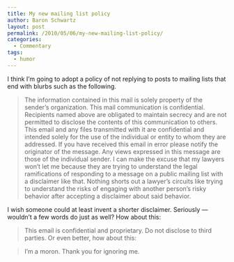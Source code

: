 ```yaml
---
title: My new mailing list policy
author: Baron Schwartz
layout: post
permalink: /2010/05/06/my-new-mailing-list-policy/
categories:
  - Commentary
tags:
  - humor
---
```

I think I&#8217;m going to adopt a policy of not replying to posts to mailing lists that end with blurbs such as the following.

> The information contained in this mail is solely property of the sender&#8217;s organization. This mail communication is confidential. Recipients named above are obligated to maintain secrecy and are not permitted to disclose the contents of this communication to others. This email and any files transmitted with it are confidential and intended solely for the use of the individual or entity to whom they are addressed. If you have received this email in error please notify the originator of the message. Any views expressed in this message are those of the individual sender.
I can make the excuse that my lawyers won&#8217;t let me because they are trying to understand the legal ramifications of responding to a message on a public mailing list with a disclaimer like that. Nothing shorts out a lawyer&#8217;s circuits like trying to understand the risks of engaging with another person&#8217;s risky behavior after accepting a disclaimer about said behavior.

I wish someone could at least invent a shorter disclaimer. Seriously &#8212; wouldn&#8217;t a few words do just as well? How about this:

> This email is confidential and proprietary. Do not disclose to third parties.
Or even better, how about this:

> I&#8217;m a moron. Thank you for ignoring me.